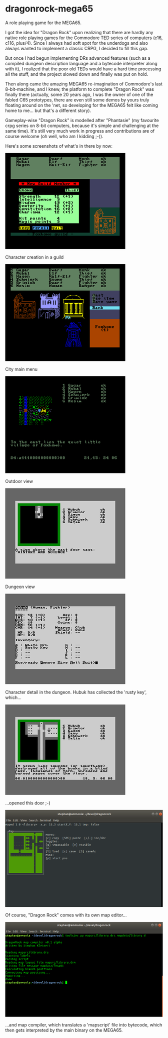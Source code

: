 # dragonrock-mega65
A role playing game for the MEGA65.

I got the idea for "Dragon Rock" upon realizing that there are hardly any native role playing
games for the Commodore TED series of computers (c16, c116, plus/4). Since I always had soft 
spot for the underdogs and also always wanted to implement a classic CRPG, I decided to fill this gap.

But once I had begun implementing DRs advanced features (such as a compiled dungeon description
language and a bytecode interpreter along with it), I realized that the poor old TEDs would have
a hard time processing all the stuff, and the project slowed down and finally was put on hold.

Then along came the amazing MEGA65 re-imagination of Commodore's last 8-bit-machine, and I knew,
the platform to complete "Dragon Rock" was finally there (actually, some 20 years ago, I was the
owner of one of the fabled C65 prototypes, there are even still some demos by yours truly 
floating around on the 'net, so developing for the MEGA65 felt like coming home to me... but that's
a different story).

Gameplay-wise "Dragon Rock" is modelled after "Phantasie" (my favourite crpg series on 8-bit 
computers, because it's simple and challenging at the same time). It's still very much work
in progress and contributions are of course welcome (oh well, who am I kidding ;-)).

Here's some screenshots of what's in there by now:

<img src="screenshots/createNew.png" width="384"/><br/>

Character creation in a guild

<img src="screenshots/cityNew.png" width="384"/><br/>

City main menu

<img src="screenshots/outdoor.png" width="384"/><br/>

Outdoor view

![Screen4](screenshots/dungeon1.jpg)

Dungeon view

![Screen5](screenshots/characterDisplay.jpg)

Character detail in the dungeon. Hubuk has collected the 'rusty key', which...

![Screen6](screenshots/dungeon2.jpg)

...opened this door ;-)

![Screen7](screenshots/mapEditor.png)

Of course, "Dragon Rock" comes with its own map editor...

![Screen8](screenshots/mapCompiler.png)

...and map compiler, which translates a 'mapscript' file into bytecode, which then
gets interpreted by the main binary on the MEGA65.

